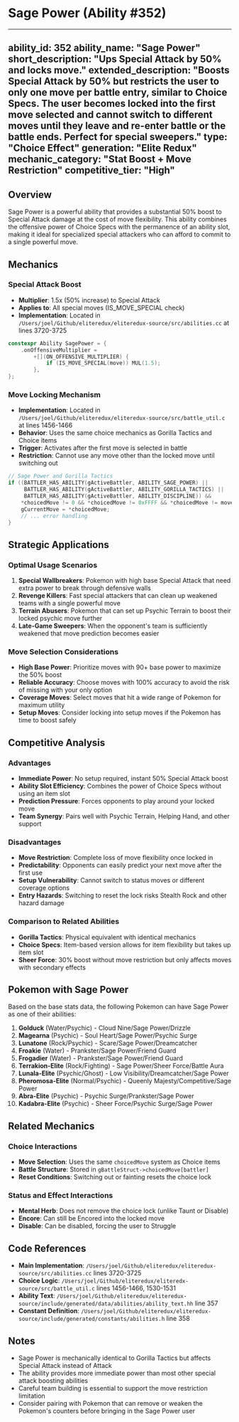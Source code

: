 # Sage Power (Ability #352)

---
ability_id: 352
ability_name: "Sage Power"
short_description: "Ups Special Attack by 50% and locks move."
extended_description: "Boosts Special Attack by 50% but restricts the user to only one move per battle entry, similar to Choice Specs. The user becomes locked into the first move selected and cannot switch to different moves until they leave and re-enter battle or the battle ends. Perfect for special sweepers."
type: "Choice Effect"
generation: "Elite Redux"
mechanic_category: "Stat Boost + Move Restriction"
competitive_tier: "High"
---

## Overview

Sage Power is a powerful ability that provides a substantial 50% boost to Special Attack damage at the cost of move flexibility. This ability combines the offensive power of Choice Specs with the permanence of an ability slot, making it ideal for specialized special attackers who can afford to commit to a single powerful move.

## Mechanics

### Special Attack Boost
- **Multiplier**: 1.5x (50% increase) to Special Attack
- **Applies to**: All special moves (IS_MOVE_SPECIAL check)
- **Implementation**: Located in `/Users/joel/Github/eliteredux/eliteredux-source/src/abilities.cc` at lines 3720-3725

```cpp
constexpr Ability SagePower = {
    .onOffensiveMultiplier =
        +[](ON_OFFENSIVE_MULTIPLIER) {
            if (IS_MOVE_SPECIAL(move)) MUL(1.5);
        },
};
```

### Move Locking Mechanism
- **Implementation**: Located in `/Users/joel/Github/eliteredux/eliteredux-source/src/battle_util.c` at lines 1456-1466
- **Behavior**: Uses the same choice mechanics as Gorilla Tactics and Choice items
- **Trigger**: Activates after the first move is selected in battle
- **Restriction**: Cannot use any move other than the locked move until switching out

```c
// Sage Power and Gorilla Tactics
if ((BATTLER_HAS_ABILITY(gActiveBattler, ABILITY_SAGE_POWER) || 
     BATTLER_HAS_ABILITY(gActiveBattler, ABILITY_GORILLA_TACTICS) ||
     BATTLER_HAS_ABILITY(gActiveBattler, ABILITY_DISCIPLINE)) &&
    *choicedMove != 0 && *choicedMove != 0xFFFF && *choicedMove != move) {
    gCurrentMove = *choicedMove;
    // ... error handling
}
```

## Strategic Applications

### Optimal Usage Scenarios
1. **Special Wallbreakers**: Pokemon with high base Special Attack that need extra power to break through defensive walls
2. **Revenge Killers**: Fast special attackers that can clean up weakened teams with a single powerful move
3. **Terrain Abusers**: Pokemon that can set up Psychic Terrain to boost their locked psychic move further
4. **Late-Game Sweepers**: When the opponent's team is sufficiently weakened that move prediction becomes easier

### Move Selection Considerations
- **High Base Power**: Prioritize moves with 90+ base power to maximize the 50% boost
- **Reliable Accuracy**: Choose moves with 100% accuracy to avoid the risk of missing with your only option
- **Coverage Moves**: Select moves that hit a wide range of Pokemon for maximum utility
- **Setup Moves**: Consider locking into setup moves if the Pokemon has time to boost safely

## Competitive Analysis

### Advantages
- **Immediate Power**: No setup required, instant 50% Special Attack boost
- **Ability Slot Efficiency**: Combines the power of Choice Specs without using an item slot
- **Prediction Pressure**: Forces opponents to play around your locked move
- **Team Synergy**: Pairs well with Psychic Terrain, Helping Hand, and other support

### Disadvantages
- **Move Restriction**: Complete loss of move flexibility once locked in
- **Predictability**: Opponents can easily predict your next move after the first use
- **Setup Vulnerability**: Cannot switch to status moves or different coverage options
- **Entry Hazards**: Switching to reset the lock risks Stealth Rock and other hazard damage

### Comparison to Related Abilities
- **Gorilla Tactics**: Physical equivalent with identical mechanics
- **Choice Specs**: Item-based version allows for item flexibility but takes up item slot
- **Sheer Force**: 30% boost without move restriction but only affects moves with secondary effects

## Pokemon with Sage Power

Based on the base stats data, the following Pokemon can have Sage Power as one of their abilities:

1. **Golduck** (Water/Psychic) - Cloud Nine/Sage Power/Drizzle
2. **Magearna** (Psychic) - Soul Heart/Sage Power/Psychic Surge
3. **Lunatone** (Rock/Psychic) - Scare/Sage Power/Dreamcatcher
4. **Froakie** (Water) - Prankster/Sage Power/Friend Guard
5. **Frogadier** (Water) - Prankster/Sage Power/Friend Guard
6. **Terrakion-Elite** (Rock/Fighting) - Sage Power/Sheer Force/Battle Aura
7. **Lunala-Elite** (Psychic/Ghost) - Low Visibility/Dreamcatcher/Sage Power
8. **Pheromosa-Elite** (Normal/Psychic) - Queenly Majesty/Competitive/Sage Power
9. **Abra-Elite** (Psychic) - Psychic Surge/Prankster/Sage Power
10. **Kadabra-Elite** (Psychic) - Sheer Force/Psychic Surge/Sage Power

## Related Mechanics

### Choice Interactions
- **Move Selection**: Uses the same `choicedMove` system as Choice items
- **Battle Structure**: Stored in `gBattleStruct->choicedMove[battler]`
- **Reset Conditions**: Switching out or fainting resets the choice lock

### Status and Effect Interactions
- **Mental Herb**: Does not remove the choice lock (unlike Taunt or Disable)
- **Encore**: Can still be Encored into the locked move
- **Disable**: Can be disabled, forcing the user to Struggle

## Code References

- **Main Implementation**: `/Users/joel/Github/eliteredux/eliteredux-source/src/abilities.cc` lines 3720-3725
- **Choice Logic**: `/Users/joel/Github/eliteredux/eliteredx-source/src/battle_util.c` lines 1456-1466, 1530-1531
- **Ability Text**: `/Users/joel/Github/eliteredux/eliteredux-source/include/generated/data/abilities/ability_text.hh` line 357
- **Constant Definition**: `/Users/joel/Github/eliteredux/eliteredux-source/include/generated/constants/abilities.h` line 358

## Notes

- Sage Power is mechanically identical to Gorilla Tactics but affects Special Attack instead of Attack
- The ability provides more immediate power than most other special attack boosting abilities
- Careful team building is essential to support the move restriction limitation
- Consider pairing with Pokemon that can remove or weaken the Pokemon's counters before bringing in the Sage Power user